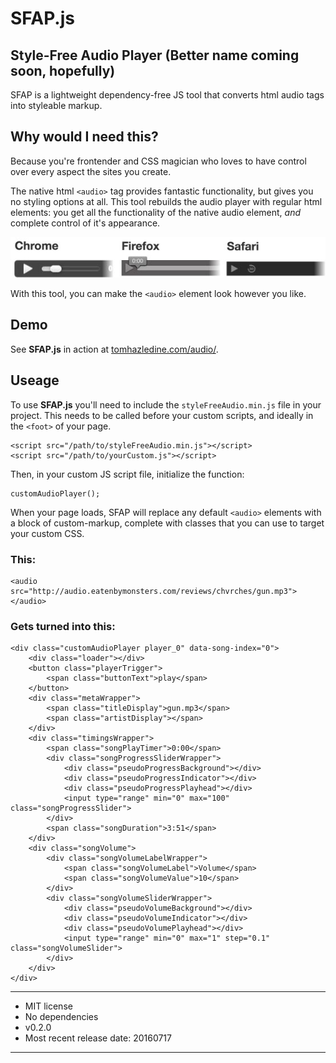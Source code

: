 # SFAP.js

## Style-Free Audio Player (Better name coming soon, hopefully)

SFAP is a lightweight dependency-free JS tool that converts html audio tags into styleable markup.

## Why would I need this?

Because you're frontender and CSS magician who loves to have control over every aspect the sites you create.

The native html `<audio>` tag provides fantastic functionality, but gives you no styling options at all. This tool rebuilds the audio player with regular html elements: you get all the functionality of the native audio element, *and* complete control of it's appearance.

![Native audio player](images/native_players.jpg)

With this tool, you can make the `<audio>` element look however you like.

## Demo

See **SFAP.js** in action at [tomhazledine.com/audio/](http://tomhazledine.com/audio/).

## Useage

To use **SFAP.js** you'll need to include the `styleFreeAudio.min.js` file in your project. This needs to be called before your custom scripts, and ideally in the `<foot>` of your page.

    <script src="/path/to/styleFreeAudio.min.js"></script>
    <script src="/path/to/yourCustom.js"></script>

Then, in your custom JS script file, initialize the function: 

    customAudioPlayer();

When your page loads, SFAP will replace any default `<audio>` elements with a block of custom-markup, complete with classes that you can use to target your custom CSS.

### This:

    <audio src="http://audio.eatenbymonsters.com/reviews/chvrches/gun.mp3"></audio>

### Gets turned into this:

    <div class="customAudioPlayer player_0" data-song-index="0">
        <div class="loader"></div>
        <button class="playerTrigger">
            <span class="buttonText">play</span>
        </button>
        <div class="metaWrapper">
            <span class="titleDisplay">gun.mp3</span>
            <span class="artistDisplay"></span>
        </div>
        <div class="timingsWrapper">
            <span class="songPlayTimer">0:00</span>
            <div class="songProgressSliderWrapper">
                <div class="pseudoProgressBackground"></div>
                <div class="pseudoProgressIndicator"></div>
                <div class="pseudoProgressPlayhead"></div>
                <input type="range" min="0" max="100" class="songProgressSlider">
            </div>
            <span class="songDuration">3:51</span>
        </div>
        <div class="songVolume">
            <div class="songVolumeLabelWrapper">
                <span class="songVolumeLabel">Volume</span>
                <span class="songVolumeValue">10</span>
            </div>
            <div class="songVolumeSliderWrapper">
                <div class="pseudoVolumeBackground"></div>
                <div class="pseudoVolumeIndicator"></div>
                <div class="pseudoVolumePlayhead"></div>
                <input type="range" min="0" max="1" step="0.1" class="songVolumeSlider">
            </div>
        </div>
    </div>


---

* MIT license
* No dependencies
* v0.2.0
* Most recent release date: 20160717

---






